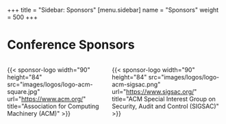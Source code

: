 +++
title = "Sidebar: Sponsors"
[menu.sidebar]
    name = "Sponsors"
    weight = 500
+++

# Conference Sponsors

<div style="display: flex; align-items: center; gap: 20px;">

{{< sponsor-logo width="90" height="84" src="images/logos/logo-acm-square.jpg"   url="https://www.acm.org/" title="Association for Computing Machinery (ACM)" >}}

{{< sponsor-logo width="90" height="84" src="images/logos/logo-acm-sigsac.png" url="https://www.sigsac.org/" title="ACM Special Interest Group on Security, Audit and Control (SIGSAC)" >}}

</div>

<!--
# Corporate Sponsors

{{< sponsor-logo width="240" height="84" src="images/logos/corporate/newpush.png"   url="https://www.newpush.com/" title="Newpush" >}}

{{< sponsor-logo width="240" height="84" src="images/logos/corporate/fceda.png"   url="https://fairfaxcountyeda.org/" title="Fairfax County" >}}

# Travel Grants Sponsor

{{< sponsor-logo width="90" height="84" src="images/logos/nsf.png" url="https://www.nsf.gov/" title="National Science Foundation" >}}
# Partners

<div style="display: flex; align-items: center; gap: 20px;">

{{< sponsor-logo width="60" height="84" src="images/logos/vtech-logo.png" url="https://www.vt.edu/" title="Virginia Tech University" >}}
{{< sponsor-logo width="110" height="84" src="images/logos/cci-logo.png" url="https://cyberinitiative.org/" title="Commonwealth Cyber Initiative" >}}
</div>

{{< sponsor-logo width="120" height="84" src="images/logos/corporate/arlington.jpeg"   url="https://www.arlingtoneconomicdevelopment.com/" title="Arlington County" >}}

-->

